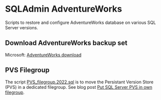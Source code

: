 # SQLAdmin AdventureWorks

Scripts to restore and configure AdventureWorks database on various SQL Server versions.

## Download AdventureWorks backup set

Microsoft: [AdventureWorks download](https://learn.microsoft.com/en-us/sql/samples/adventureworks-install-configure?view=sql-server-ver16&tabs=ssms)

## PVS Filegroup

The script [PVS_filegroup.2022.sql](PVS_filegroup.2022.sql) is to move the Persistant Version Store (PVS) in a dedicated filegroup. See blog post [Put SQL Server PVS in own filegroup](https://sqladm.blogspot.com/2024/10/put-sql-server-pvs-in-own-filegroup.html).

